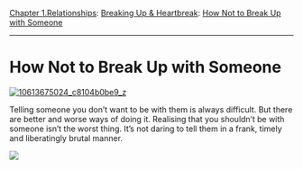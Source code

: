 [Chapter 1.Relationships](https://www.theschooloflife.com/thebookoflife/category/relationships/): [Breaking Up & Heartbreak](https://www.theschooloflife.com/thebookoflife/category/relationships/breaking-up-heartbreak/): [How Not to Break Up with Someone](https://www.theschooloflife.com/thebookoflife/how-not-to-break-up-with-someone/)

* * *

# How Not to Break Up with Someone

[![10613675024_c8104b0be9_z](https://www.theschooloflife.com/thebookoflife/wp-content/uploads/2014/11/10613675024_c8104b0be9_z.jpg)](http://www.thebookoflife.org/wp-content/uploads/2014/11/10613675024_c8104b0be9_z.jpg)

Telling someone you don’t want to be with them is always difficult. But there are better and worse ways of doing it. Realising that you shouldn’t be with someone isn’t the worst thing. It’s not daring to tell them in a frank, timely and liberatingly brutal manner.

[![](https://img.youtube.com/vi/591zwrqsDVM/0.jpg)](//www.youtube.com/embed/591zwrqsDVM? '')
